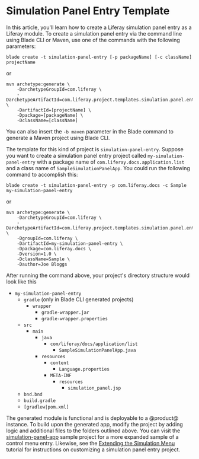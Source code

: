 # Simulation Panel Entry Template [](id=simulation-panel-entry-template)

In this article, you'll learn how to create a Liferay simulation panel entry as
a Liferay module. To create a simulation panel entry via the command line using
Blade CLI or Maven, use one of the commands with the following parameters:

    blade create -t simulation-panel-entry [-p packageName] [-c className] projectName

or

    mvn archetype:generate \
        -DarchetypeGroupId=com.liferay \
        -DarchetypeArtifactId=com.liferay.project.templates.simulation.panel.entry \
        -DartifactId=[projectName] \
        -Dpackage=[packageName] \
        -DclassName=[className]

You can also insert the `-b maven` parameter in the Blade command to generate a
Maven project using Blade CLI.

The template for this kind of project is `simulation-panel-entry`. Suppose you
want to create a simulation panel entry project called
`my-simulation-panel-entry` with a package name of
`com.liferay.docs.application.list` and a class name of
`SampleSimulationPanelApp`. You could run the following command to accomplish
this:

    blade create -t simulation-panel-entry -p com.liferay.docs -c Sample my-simulation-panel-entry

or

    mvn archetype:generate \
        -DarchetypeGroupId=com.liferay \
        -DarchetypeArtifactId=com.liferay.project.templates.simulation.panel.entry \
        -DgroupId=com.liferay \
        -DartifactId=my-simulation-panel-entry \
        -Dpackage=com.liferay.docs \
        -Dversion=1.0 \
        -DclassName=Sample \
        -Dauthor=Joe Bloggs

After running the command above, your project's directory structure would look
like this

- `my-simulation-panel-entry`
    - `gradle` (only in Blade CLI generated projects)
        - `wrapper`
            - `gradle-wrapper.jar`
            - `gradle-wrapper.properties`
    - `src`
        - `main`
            - `java`
                - `com/liferay/docs/application/list`
                    - `SampleSimulationPanelApp.java`
            - `resources`
                - `content`
                    - `Language.properties`
                - `META-INF`
                    - `resources`
                        - `simulation_panel.jsp`
    - `bnd.bnd`
    - `build.gradle`
    - `[gradlew|pom.xml]`

The generated module is functional and is deployable to a @product@ instance. To
build upon the generated app, modify the project by adding logic and additional
files to the folders outlined above. You can visit the
[simulation-panel-app](https://github.com/liferay/liferay-blade-samples/tree/master/gradle/apps/simulation-panel-app)
sample project for a more expanded sample of a control menu entry. Likewise, see
the
[Extending the Simulation Menu](/develop/tutorials/-/knowledge_base/7-0/extending-the-simulation-menu)
tutorial for instructions on customizing a simulation panel entry project.
